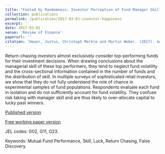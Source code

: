 ```yaml
---
title: "Fooled by Randomness: Investor Perception of Fund Manager Skill"
collection: publications
permalink: /publication/2017-03-01-investor-happiness
excerpt: ''
date: 2017-03-01
venue: 'Review of Finance'
paperurl: ''
citation: 'Heuer, Justus, Christoph Merkle and Martin Weber. (2017). &quot;Fooled by Randomness: Investor Perception of Fund Manager Skill.&quot; <i>Review of Finance</i>. 21(2), 605-635.'
---
```

Return-chasing investors almost exclusively consider top-performing funds for their investment decisions. When drawing conclusions about the managerial skill of these top performers, they tend to neglect fund volatility and the cross-sectional information contained in the number of funds and the distribution of skill. In multiple surveys of sophisticated retail investors, we show that they do not fully understand the role of chance in experimental samples of fund populations. Respondents evaluate each fund in isolation and do not sufficiently account for fund volatility. They confuse risk taking with manager skill and are thus likely to over-allocate capital to lucky past winners.

[Published version](https://doi.org/10.1093/rof/rfw011)

[Free working paper version](https://dx.doi.org/10.2139/ssrn.2493053)

JEL codes: G02, G11, G23.

Keywords: Mutual Fund Performance, Skill, Luck, Return Chasing, False Discovery.

